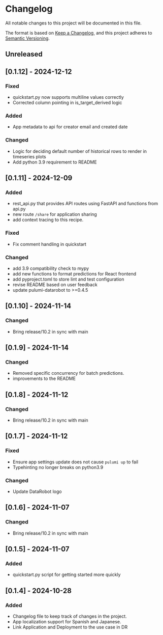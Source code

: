 # Changelog

All notable changes to this project will be documented in this file.

The format is based on [Keep a Changelog](https://keepachangelog.com/en/1.1.0/),
and this project adheres to [Semantic Versioning](https://semver.org/spec/v2.0.0.html).

## Unreleased

## [0.1.12] - 2024-12-12

### Fixed
- quickstart.py now supports multiline values correctly
- Corrected column pointing in is_target_derived logic

### Added
- App metadata to api for creator email and created date

### Changed
- Logic for deciding default number of historical rows to render in timeseries plots
- Add python 3.9 requirement to README

## [0.1.11] - 2024-12-09

### Added
- rest_api.py that provides API routes using FastAPI and functions from api.py
- new route `/share` for application sharing
- add context tracing to this recipe.

### Fixed
- Fix comment handling in quickstart

### Changed
- add 3.9 compatibility check to mypy
- add new functions to format predictions for React frontend
- add pyproject.toml to store lint and test configuration
- revise README based on user feedback
- update pulumi-datarobot to >=0.4.5

## [0.1.10] - 2024-11-14

### Changed
- Bring release/10.2 in sync with main

## [0.1.9] - 2024-11-14

### Changed
- Removed specific concurrency for batch predictions.
- improvements to the README

## [0.1.8] - 2024-11-12

### Changed
- Bring release/10.2 in sync with main

## [0.1.7] - 2024-11-12

### Fixed
- Ensure app settings update does not cause `pulumi up` to fail
- Typehinting no longer breaks on python3.9

### Changed
- Update DataRobot logo

## [0.1.6] - 2024-11-07

### Changed
- Bring release/10.2 in sync with main

## [0.1.5] - 2024-11-07

### Added
- quickstart.py script for getting started more quickly

## [0.1.4] - 2024-10-28

### Added

- Changelog file to keep track of changes in the project.
- App localization support for Spanish and Japanese.
- Link Application and Deployment to the use case in DR 
